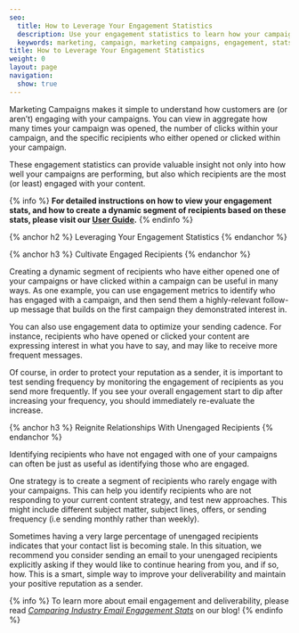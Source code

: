 ```yaml
---
seo:
  title: How to Leverage Your Engagement Statistics
  description: Use your engagement statistics to learn how your campaigns are performing, and how to target certain recipients.
  keywords: marketing, campaign, marketing campaigns, engagement, stats, metrics
title: How to Leverage Your Engagement Statistics
weight: 0
layout: page
navigation:
  show: true
---
```



Marketing Campaigns makes it simple to understand how customers are (or aren’t) engaging with your campaigns. You can view in aggregate how many times your campaign was opened, the number of clicks within your campaign, and the specific recipients who either opened or clicked within your campaign.

These engagement statistics can provide valuable insight not only into how well your campaigns are performing, but also which recipients are the most (or least) engaged with your content.

{% info %}
**For detailed instructions on how to view your engagement stats, and how to create a dynamic segment of recipients based on these stats, please visit our [User Guide](https://sendgrid.com/docs/User_Guide/Marketing_Campaigns/campaigns.html#-Engagement-Statistics).**
{% endinfo %}

{% anchor h2 %}
Leveraging Your Engagement Statistics
{% endanchor %}

{% anchor h3 %}
Cultivate Engaged Recipients
{% endanchor %}

Creating a dynamic segment of recipients who have either opened one of your campaigns or have clicked within a campaign can be useful in many ways. As one example, you can use engagement metrics to identify who has engaged with a campaign, and then send them a highly-relevant follow-up message that builds on the first campaign they demonstrated interest in.

You can also use engagement data to optimize your sending cadence. For instance, recipients who have opened or clicked your content are expressing interest in what you have to say, and may like to receive more frequent messages.

Of course, in order to protect your reputation as a sender, it is important to test sending frequency by monitoring the engagement of recipients as you send more frequently. If you see your overall engagement start to dip after increasing your frequency, you should immediately re-evaluate the increase.

{% anchor h3 %}
Reignite Relationships With Unengaged Recipients
{% endanchor %}

Identifying recipients who have not engaged with one of your campaigns can often be just as useful as identifying those who are engaged.

One strategy is to create a segment of recipients who rarely engage with your campaigns. This can help you identify recipients who are not responding to your current content strategy, and test new approaches. This might include different subject matter, subject lines, offers, or sending frequency (i.e sending monthly rather than weekly).

Sometimes having a very large percentage of unengaged recipients indicates that your contact list is becoming stale. In this situation, we recommend you consider sending an email to your unengaged recipients explicitly asking if they would like to continue hearing from you, and if so, how. This is a smart, simple way to improve your deliverability and maintain your positive reputation as a sender.

{% info %}
To learn more about email engagement and deliverability, please read _[Comparing Industry Email Engagement Stats](https://sendgrid.com/blog/comparing-industry-email-engagement-stats/)_ on our blog!
{% endinfo %}
